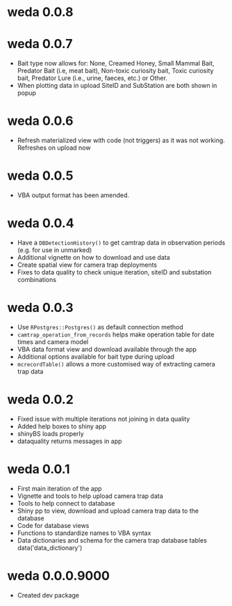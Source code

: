 # weda 0.0.8

# weda 0.0.7 
* Bait type now allows for: None, Creamed Honey, Small Mammal Bait, Predator Bait (i.e, meat bait), Non-toxic curiosity bait, Toxic curiosity bait, Predator Lure (i.e., urine, faeces, etc.) or Other.
* When plotting data in upload SiteID and SubStation are both shown in popup

# weda 0.0.6
* Refresh materialized view with code (not triggers) as it was not working. Refreshes on upload now

# weda 0.0.5
* VBA output format has been amended. 

# weda 0.0.4
* Have a `DBDetectionHistory()` to get camtrap data in observation periods (e.g. for use in unmarked)  
* Additional vignette on how to download and use data  
* Create spatial view for camera trap deployments  
* Fixes to data quality to check unique iteration, siteID and substation combinations  

# weda 0.0.3
* Use `RPostgres::Postgres()` as default connection method  
* `camtrap_operation_from_records` helps make operation table for date times and camera model 
* VBA data format view and download available through the app  
* Additional options available for bait type during upload  
* `mcrecordTable()` allows a more customised way of extracting camera trap data  

# weda 0.0.2

* Fixed issue with multiple iterations not joining in data quality 
* Added help boxes to shiny app  
* shinyBS loads properly 
* dataquality returns messages in app  

# weda 0.0.1

* First main iteration of the app
* Vignette and tools to help upload camera trap data  
* Tools to help connect to database  
* Shiny pp to view, download and upload camera trap data to the database  
* Code for database views  
* Functions to standardize names to VBA syntax  
* Data dictionaries and schema for the camera trap database tables data('data_dictionary')


# weda 0.0.0.9000

* Created dev package 
